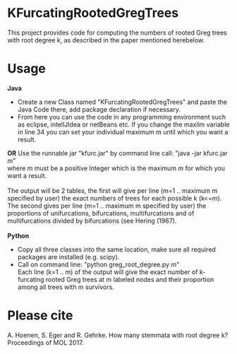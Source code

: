 # KFurcatingRootedGregTrees
This project provides code for computing the numbers of rooted Greg trees with root degree k, as described in the paper mentioned herebelow.
# Usage
<b>Java</b>
- Create a new Class named "KFurcatingRootedGregTrees" and paste the Java Code there, add package declaration if necessary.<br/>
- From here you can use the code in any programming environment such as eclipse, intellJIdea or netBeans etc. If you change      the maxlim variable in line 34 you can set your individual maximum m until which you want a result. 

<b>OR</b>
Use the runnable jar "kfurc.jar" by command line call: "java -jar kfurc.jar <i>m</i>"<br/>
where <i>m</i> must be a positive Integer which is the maximum <i>m</i> for which you want a result.<br/><br/>
The output will be 2 tables, the first will give per line (m=1 .. maximum m specified by user) the exact numbers of trees
for each possible k (k<=m). The second gives per line (m=1 .. maximum m specified by user) the proportions of unifurcations,
bifurcations, multifurcations and of multifurcations divided by bifurcations (see Hering (1967).<br/><br/>
<b>Python</b>
- Copy all three classes into the same location, make sure all required packages are installed (e.g. scipy).
- Call on command line: "python greg_root_degree.py <i>m</i>"<br/>
  Each line (k=1 .. m) of the output will give the exact number of k-furcating rooted Greg trees at m labeled nodes and their proportion among all trees with m survivors.
# Please cite
A. Hoenen, S. Eger and R. Gehrke. How many stemmata with root degree k? Proceedings of MOL 2017.
